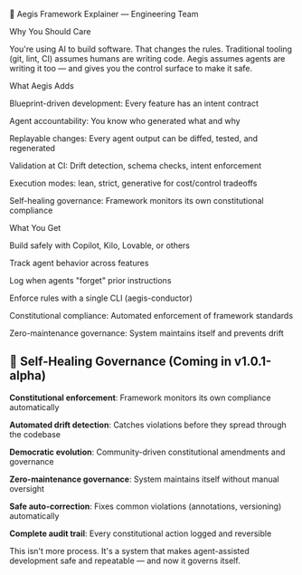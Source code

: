 📄 Aegis Framework Explainer — Engineering Team

Why You Should Care

You're using AI to build software. That changes the rules. Traditional tooling (git, lint, CI) assumes humans are writing code. Aegis assumes agents are writing it too — and gives you the control surface to make it safe.

What Aegis Adds

Blueprint-driven development: Every feature has an intent contract

Agent accountability: You know who generated what and why

Replayable changes: Every agent output can be diffed, tested, and regenerated

Validation at CI: Drift detection, schema checks, intent enforcement

Execution modes: lean, strict, generative for cost/control tradeoffs

Self-healing governance: Framework monitors its own constitutional compliance

What You Get

Build safely with Copilot, Kilo, Lovable, or others

Track agent behavior across features

Log when agents "forget" prior instructions

Enforce rules with a single CLI (aegis-conductor)

Constitutional compliance: Automated enforcement of framework standards

Zero-maintenance governance: System maintains itself and prevents drift

## 🔮 Self-Healing Governance (Coming in v1.0.1-alpha)

**Constitutional enforcement**: Framework monitors its own compliance automatically

**Automated drift detection**: Catches violations before they spread through the codebase  

**Democratic evolution**: Community-driven constitutional amendments and governance

**Zero-maintenance governance**: System maintains itself without manual oversight

**Safe auto-correction**: Fixes common violations (annotations, versioning) automatically

**Complete audit trail**: Every constitutional action logged and reversible

This isn't more process. It's a system that makes agent-assisted development safe and repeatable — and now it governs itself.